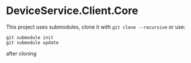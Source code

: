 ﻿# DeviceService.Client.Core
This project uses submodules, clone it with `git clone --recursive` or use:
```
git submodule init
git submodule update
```
after cloning